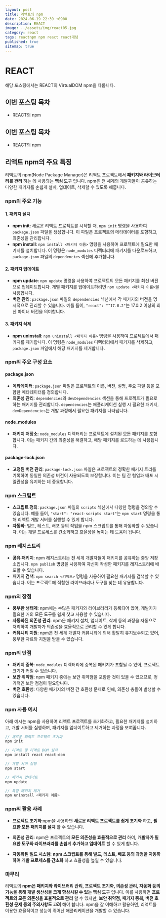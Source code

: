 ```yaml
---
layout: post
title: 리액트의 npm
date: 2024-06-19 22:39 +0900
description: REACT
image: ../assets/img/react05.jpg
category: react
tags: reactnpm npm react react개념
published: true
sitemap: true
---
```


# REACT
해당 포스팅에서는 REACT의 VirtualDOM npm을 다룹니다.  <br />


## __이번 포스팅 목차__
* REACT의 npm <br/>

## __이번 포스팅 목차__
* REACT의 npm <br/>

## __리액트 npm의 주요 특징__<br/>
리액트의 npm(Node Package Manager)은 리액트 프로젝트에서 __패키지와 라이브러리를 관리__ 하는 데 사용되는 __핵심 도구__ 입니다. npm은 전 세계의 개발자들이 공유하는 다양한 패키지를 손쉽게 설치, 업데이트, 삭제할 수 있도록 해줍니다.

### __npm의 주요 기능__

#### __1. 패키지 설치__

* __npm init__: 새로운 리액트 프로젝트를 시작할 때, `npm init` 명령을 사용하여 `package.json` 파일을 생성합니다. 이 파일은 프로젝트의 메타데이터를 포함하고, 의존성을 관리합니다.
* __npm install__: `npm install <패키지 이름>` 명령을 사용하여 프로젝트에 필요한 패키지를 설치합니다. 이 명령은 `node_modules` 디렉터리에 패키지를 다운로드하고, `package.json` 파일의 `dependencies` 섹션에 추가합니다.

#### __2. 패키지 업데이트__

* __npm update__: `npm update` 명령을 사용하여 프로젝트의 모든 패키지를 최신 버전으로 업데이트합니다. 개별 패키지를 업데이트하려면 `npm update <패키지 이름>`을 사용합니다.
* __버전 관리__: `package.json` 파일의 `dependencies` 섹션에서 각 패키지의 버전을 명시적으로 관리할 수 있습니다. 예를 들어, `"react": "^17.0.2"`는 17.0.2 이상의 최신 마이너 버전을 의미합니다.

#### __3. 패키지 삭제__

* __npm uninstall__: `npm uninstall <패키지 이름>` 명령을 사용하여 프로젝트에서 패키지를 제거합니다. 이 명령은 `node_modules` 디렉터리에서 패키지를 삭제하고, `package.json` 파일에서 해당 패키지를 제거합니다.

### __npm의 주요 구성 요소__

#### __package.json__

* __메타데이터__: `package.json` 파일은 프로젝트의 이름, 버전, 설명, 주요 파일 등을 포함한 메타데이터를 정의합니다.
* __의존성 관리__: `dependencies`와 `devDependencies` 섹션을 통해 프로젝트가 필요로 하는 패키지를 관리합니다. `dependencies`는 애플리케이션 실행 시 필요한 패키지, `devDependencies`는 개발 과정에서 필요한 패키지를 나타냅니다.

#### __node_modules__

* __패키지 저장소__: `node_modules` 디렉터리는 프로젝트에 설치된 모든 패키지를 포함합니다. 이는 패키지 간의 의존성을 해결하고, 해당 패키지를 로드하는 데 사용됩니다.

#### __package-lock.json__

* __고정된 버전 관리__: `package-lock.json` 파일은 프로젝트의 정확한 패키지 트리를 기록하여 동일한 의존성 버전이 사용되도록 보장합니다. 이는 팀 간 협업과 배포 시 일관성을 유지하는 데 중요합니다.

### __npm 스크립트__

* __스크립트 정의__: `package.json` 파일의 `scripts` 섹션에서 다양한 명령을 정의할 수 있습니다. 예를 들어, `"start": "react-scripts start"`는 `npm start` 명령을 통해 리액트 개발 서버를 실행할 수 있게 합니다.
* __자동화__: 빌드, 테스트, 배포 등의 작업을 npm 스크립트를 통해 자동화할 수 있습니다. 이는 개발 프로세스를 간소화하고 효율성을 높이는 데 도움이 됩니다.

### __npm 레지스트리__

* __공유 패키지__: npm 레지스트리는 전 세계 개발자들이 패키지를 공유하는 중앙 저장소입니다. `npm publish` 명령을 사용하여 자신이 작성한 패키지를 레지스트리에 배포할 수 있습니다.
* __패키지 검색__: `npm search <키워드>` 명령을 사용하여 필요한 패키지를 검색할 수 있습니다. 이는 프로젝트에 적합한 라이브러리나 도구를 찾는 데 유용합니다.

### __npm의 장점__

* __풍부한 생태계__: npm에는 수많은 패키지와 라이브러리가 등록되어 있어, 개발자가 필요한 거의 모든 도구를 쉽게 찾고 사용할 수 있습니다.
* __자동화된 의존성 관리__: npm은 패키지 설치, 업데이트, 삭제 등의 과정을 자동으로 처리하여 개발자가 의존성을 효율적으로 관리할 수 있게 합니다.
* __커뮤니티 지원__: npm은 전 세계 개발자 커뮤니티에 의해 활발히 유지보수되고 있어, 풍부한 자료와 지원을 받을 수 있습니다.

### __npm의 단점__

* __패키지 중복__: `node_modules` 디렉터리에 중복된 패키지가 포함될 수 있어, 프로젝트 크기가 커질 수 있습니다.
* __보안 취약점__: npm 패키지 중에는 보안 취약점을 포함한 것이 있을 수 있으므로, 정기적인 보안 점검이 필요합니다.
* __버전 호환성__: 다양한 패키지의 버전 간 호환성 문제로 인해, 의존성 충돌이 발생할 수 있습니다.

### __npm 사용 예시__
아래 예시는 npm을 사용하여 리액트 프로젝트를 초기화하고, 필요한 패키지를 설치하고, 개발 서버를 실행하며, 패키지를 업데이트하고 제거하는 과정을 보여줍니다.

```javascript
// 새로운 리액트 프로젝트 초기화
npm init

// 리액트 및 리액트 DOM 설치
npm install react react-dom

// 개발 서버 실행
npm start

// 패키지 업데이트
npm update

// 특정 패키지 제거
npm uninstall <패키지 이름>
```

### __npm의 활용 사례__

* __프로젝트 초기화__:npm을 사용하면 __새로운 리액트 프로젝트를 쉽게 초기화__ 하고, __필요한 모든 패키지를 설치__ 할 수 있습니다.

* __의존성 관리__: npm은 프로젝트의 __모든 의존성을 효율적으로 관리__ 하여, __개발자가 필요한 도구와 라이브러리를 손쉽게 추가하고 업데이트__ 할 수 있게 합니다.

* __자동화된 빌드 시스템__: __npm 스크립트를 통해 빌드, 테스트, 배포 등의 과정을 자동화하여 개발 프로세스를 간소화__ 하고 효율성을 높일 수 있습니다.

### __마무리__

리액트의 __npm은 패키지와 라이브러리 관리, 프로젝트 초기화, 의존성 관리, 자동화 등의 기능을 통해 개발 생산성을 크게 향상시킬 수 있는 핵심 도구__ 입니다. 이를 사용하면 __프로젝트의 모든 의존성을 효율적으로 관리__ 할 수 있지만, __보안 취약점, 패키지 중복, 버전 호환성 문제 등의 주의사항도 고려__ 해야 합니다. npm을 잘 이해하고 활용하면, 리액트를 이용한 효율적이고 성능이 뛰어난 애플리케이션을 개발할 수 있습니다.